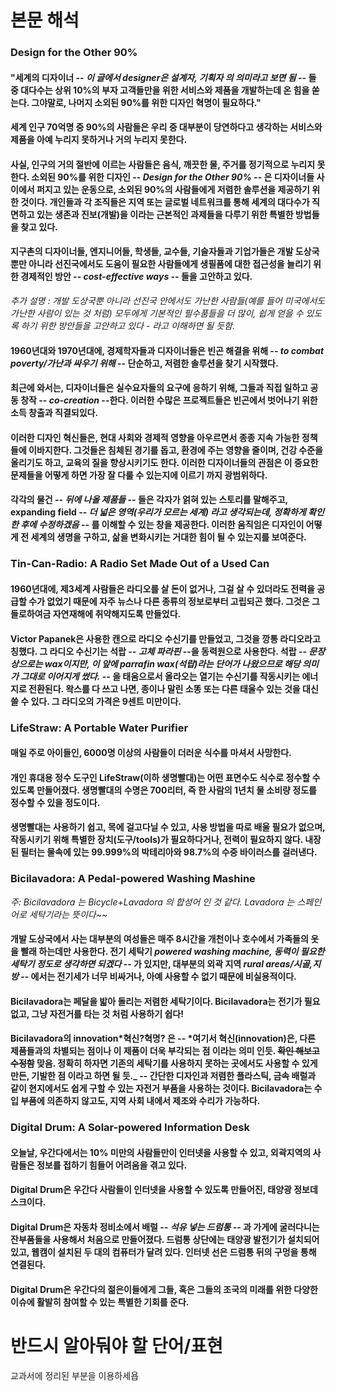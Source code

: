 # 본문 해석

### Design for the Other 90%

#### "세계의 디자이너 -- _이 글에서 designer은 설계자, 기획자 의 의미라고 보면 됨_ -- 들 중 대다수는 상위 10%의 부자 고객들만을 위한 서비스와 제품을 개발하는데 온 힘을 쏟는다. 그야말로, 나머지 소외된 90%를 위한 디자인 혁명이 필요하다."

#### 세계 인구 70억명 중 90%의 사람들은 우리 중 대부분이 당연하다고 생각하는 서비스와 제품을 아예 누리지 못하거나 거의 누리지 못한다.

#### 사실, 인구의 거의 절반에 이르는 사람들은 음식, 깨끗한 물, 주거를 정기적으로 누리지 못한다. 소외된 90%를 위한 디자인 -- _Design for the Other 90%_ -- 은 디자이너들 사이에서 퍼지고 있는 운동으로, 소외된 90%의 사람들에게 저렴한 솔루션을 제공하기 위한 것이다. 개인들과 각 조직들은 지역 또는 글로벌 네트워크를 통해 세계의 대다수가 직면하고 있는 생존과 진보(개발)을 이라는 근본적인 과제들을 다루기 위한 특별한 방법들을 찾고 있다.

#### 지구촌의 디자이너들, 엔지니어들, 학생들, 교수들, 기술자들과 기업가들은 개발 도상국 뿐만 아니라 선진국에서도 도움이 필요한 사람들에게 생필품에 대한 접근성을 늘리기 위한 경제적인 방안 -- _cost-effective ways_ -- 들을 고안하고 있다.

_추가 설명 : 개발 도상국뿐 아니라 선진국 안에서도 가난한 사람들(예를 들어 미국에서도 가난한 사람이 있는 것 처럼) 모두에게 기본적인 필수품들을 더 많이, 쉽게 얻을 수 있도록 하기 위한 방안들을 고안하고 있다 - 라고 이해하면 될 듯함._

#### 1960년대와 1970년대에, 경제학자들과 디자이너들은 빈곤 해결을 위해 -- _to combat poverty/가난과 싸우기 위해_ -- 단순하고, 저렴한 솔루션을 찾기 시작했다.

#### 최근에 와서는, 디자이너들은 실수요자들의 요구에 응하기 위해, 그들과 직접 일하고 공동 창작 -- _co-creation_ --한다. 이러한 수많은 프로젝트들은 빈곤에서 벗어나기 위한 소득 창출과 직결되있다.

#### 이러한 디자인 혁신들은, 현대 사회와 경제적 영향을 아우르면서 종종 지속 가능한 정책들에 이바지한다. 그것들은 침체된 경기를 돕고, 환경에 주는 영향을 줄이며, 건강 수준을 올리기도 하고, 교육의 질을 향상시키기도 한다. 이러한 디자이너들의 관점은 이 중요한 문제들을 어떻게 하면 가장 잘 다룰 수 있는지에 이르기 까지 광범위하다.

#### 각각의 물건 -- _뒤에 나올 제품들_ -- 들은 각자가 얽혀 있는 스토리를 말해주고, expanding field -- _더 넓은 영역(우리가 모르는 세계) 라고 생각되는데, 정확하게 확인한 후에 수정하겠음_ -- 를 이해할 수 있는 창을 제공한다. 이러한 움직임은 디자인이 어떻게 전 세계의 생명을 구하고, 삶을 변화시키는 거대한 힘이 될 수 있는지를 보여준다.

### Tin-Can-Radio: A Radio Set Made Out of a Used Can

#### 1960년대에, 제3세계 사람들은 라디오를 살 돈이 없거나, 그걸 살 수 있더라도 전력을 공급할 수가 없었기 때문에 자주 뉴스나 다른 종류의 정보로부터 고립되곤 했다. 그것은 그들로하여금 자연재해에 취약해지도록 만들었다.

#### Victor Papanek은 사용한 캔으로 라디오 수신기를 만들었고, 그것을 깡통 라디오라고 칭했다. 그 라디오 수신기는 석랍 -- _고체 파라핀_ --을 동력원으로 사용한다. 석랍 -- _문장상으로는 wax이지만, 이 앞에 parrafin wax(석랍)라는 단어가 나왔으므로 해당 의미가 그대로 이어지게 썼다._ -- 을 태움으로서 올라오는 열기는 수신기를 작동시키는 에너지로 전환된다. 왁스를 다 쓰고 나면, 종이나 말린 소똥 또는 다른 태울수 있는 것을 대신 쓸 수 있다. 그 라디오의 가격은 9센트 미만이다.

### LifeStraw: A Portable Water Purifier

#### 매일 주로 아이들인, 6000명 이상의 사람들이 더러운 식수를 마셔서 사망한다.

#### 개인 휴대용 정수 도구인 LifeStraw(이하 생명빨대)는 어떤 표면수도 식수로 정수할 수 있도록 만들어졌다. 생명빨대의 수명은 700리터, 즉 한 사람의 1년치 물 소비량 정도를 정수할 수 있을 정도이다.

#### 생명빨대는 사용하기 쉽고, 목에 걸고다닐 수 있고, 사용 방법을 따로 배울 필요가 없으며, 작동시키기 위해 특별한 장치(도구/tools)가 필요하다거나, 전력이 필요하지 않다. 내장된 필터는 물속에 있는 99.999%의 박테리아와 98.7%의 수중 바이러스를 걸러낸다.

### Bicilavadora: A Pedal-powered Washing Mashine

_주: Bicilavadora 는 Bicycle+Lavadora 의 합성어 인 것 같다. Lavadora 는 스페인어로 세탁기라는 뜻이다~~_

#### 개발 도상국에서 사는 대부분의 여성들은 매주 8시간을 개천이나 호수에서 가족들의 옷을 빨래 하는데만 사용한다. 전기 세탁기 _powered washing machine, 동력이 필요한 세탁기 정도로 생각하면 되겠다_ -- 가 있지만, 대부분의 외곽 지역 _rural areas/시골,지방_ -- 에서는 전기세가 너무 비싸거나, 아예 사용할 수 없기 때문에 비실용적이다.

#### Bicilavadora는 페달을 밟아 돌리는 저렴한 세탁기이다. Bicilavadora는 전기가 필요 없고, 그냥 자전거를 타는 것 처럼 사용하기 쉽다!

#### Bicilavadora의 innovation*혁신?혁명? 은 -- *여기서 혁신(innovation)은, 다른 제품들과의 차별되는 점이나 이 제품이 더욱 부각되는 점 이라는 의미 인듯. ~~확인 해보고 수정함~~ 맞음. 정확히 하자면 기존의 세탁기를 사용하지 못하는 곳에서도 사용할 수 있게 만든, 기발한 점 이라고 하면 될 듯.\_ -- 간단한 디자인과 저렴한 플라스틱, 금속 배럴과 같이 현지에서도 쉽게 구할 수 있는 자전거 부품을 사용하는 것이다. Bicilavadora는 수입 부품에 의존하지 않고도, 지역 사회 내에서 제조와 수리가 가능하다.

### Digital Drum: A Solar-powered Information Desk

#### 오늘날, 우간다에서는 10% 미만의 사람들만이 인터넷을 사용할 수 있고, 외곽지역의 사람들은 정보를 접하기 힘들어 어려움을 겪고 있다.

#### Digital Drum은 우간다 사람들이 인터넷을 사용할 수 있도록 만들어진, 태양광 정보데스크이다.

#### Digital Drum은 자동차 정비소에서 배럴 -- _석유 넣는 드럼통_ -- 과 가게에 굴러다니는 잔부품들을 사용해서 처음으로 만들어졌다. 드럼통 상단에는 태양광 발전기가 설치되어 있고, 웹캠이 설치된 두 대의 컴퓨터가 달려 있다. 인터넷 선은 드럼통 뒤의 구멍을 통해 연결된다.

#### Digital Drum은 우간다의 젊은이들에게 그들, 혹은 그들의 조국의 미래를 위한 다양한 이슈에 활발히 참여할 수 있는 특별한 기회를 준다.

# 반드시 알아둬야 할 단어/표현

교과서에 정리된 부분을 이용하세욥

